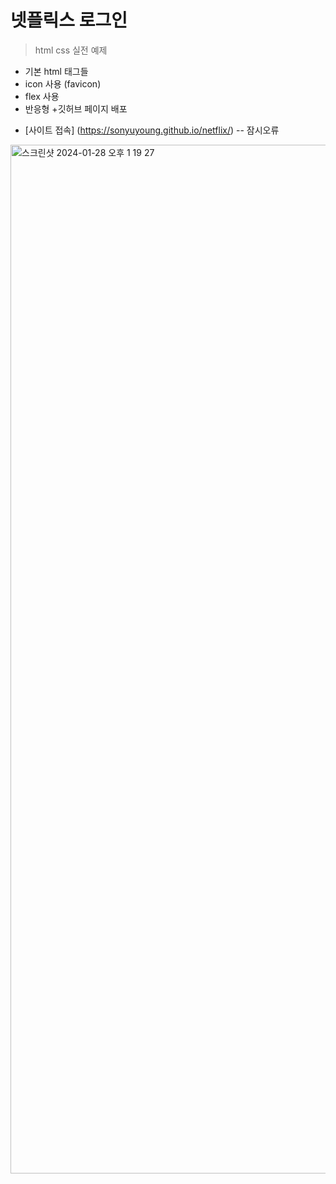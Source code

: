 # 넷플릭스 로그인

> html css 실전 예제

- 기본 html 태그들
- icon 사용 (favicon)
- flex 사용
- 반응형 +깃허브 페이지 배포

* [사이트 접속] (https://sonyuyoung.github.io/netflix/) -- 잠시오류


<img width="1646" alt="스크린샷 2024-01-28 오후 1 19 27" src="https://github.com/sonyuyoung/netflix/assets/139303925/b8fd90b8-1c5a-41bf-9dea-10edba44ffc6">

